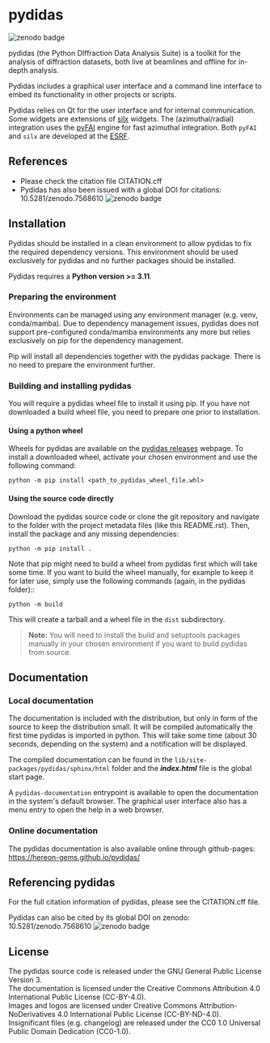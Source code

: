 <!---
    Copyright 2024, Helmholtz-Zentrum Hereon
    SPDX-License-Identifier: CC-BY-4.0
--->


# pydidas

![zenodo badge](https://zenodo.org/badge/DOI/10.5281/zenodo.7568610.svg)

pydidas (the Python DIffraction Data Analysis Suite) is a toolkit for
the analysis of diffraction datasets, both live at beamlines and
offline for in-depth analysis.

Pydidas includes a graphical user interface and a command line interface to
embed its functionality in other projects or scripts.

Pydidas relies on Qt for the user interface and for internal communication.
Some widgets are extensions of [silx](https://github.com/silx-kit/silx) widgets.
The (azimuthal/radial) integration uses the [pyFAI](https://github.com/silx-kit/pyFAI)
engine for fast azimuthal integration. Both ``pyFAI`` and ``silx`` are developed at
the [ESRF](https://www.esrf.fr/).


## References
* Please check the citation file CITATION.cff
* Pydidas has also been issued with a global DOI for citations: 10.5281/zenodo.7568610 
  ![zenodo badge](https://zenodo.org/badge/DOI/10.5281/zenodo.7568610.svg)


## Installation

Pydidas should be installed in a clean environment to allow pydidas to fix the
required dependency versions. This environment should be used exclusively for
pydidas and no further packages should be installed.

Pydidas requires a **Python version >= 3.11**.

### Preparing the environment

Environments can be managed using any environment manager (e.g. venv,
conda/mamba). Due to dependency management issues, pydidas does not support
pre-configured conda/mamba environments any more but relies exclusively on pip
for the dependency management.

Pip will install all dependencies together with the pydidas package.
There is no need to prepare the environment further.


### Building and installing pydidas

You will require a pydidas wheel file to install it using pip. If you have not
downloaded a build wheel file, you need to prepare one prior to installation.

#### Using a python wheel

Wheels for pydidas are available on the 
[pydidas releases](https://github.com/hereon-GEMS/pydidas/releases) webpage. 
To install a downloaded wheel, activate your chosen environment and use the 
following command:

    python -m pip install <path_to_pydidas_wheel_file.whl>

#### Using the source code directly

Download the pydidas source code or clone the git repository and navigate to the
folder with the project metadata files (like this README.rst). Then, install
the package and any missing dependencies:

    python -m pip install .

Note that pip might need to build a wheel from pydidas first which will take
some time. If you want to build the wheel manually, for example to keep it for
later use, simply use the following commands (again, in the pydidas folder)::

    python -m build

This will create a tarball and a wheel file in the ``dist`` subdirectory.

> **Note:** You will need to install the build and setuptools packages manually in 
> your chosen environment if you want to build pydidas from source.

## Documentation

### Local documentation

The documentation is included with the distribution, but only in form of the source
to keep the distribution small. It will be compiled automatically the first time
pydidas is imported in python. This will take some time (about 30 seconds, depending on
the system) and a notification will be displayed.

The compiled documentation can be found in the
``lib/site-packages/pydidas/sphinx/html`` folder and the ***index.html*** file is the
global start page.

A ``pydidas-documentation`` entrypoint is available to open the documentation in the
system's default browser.
The graphical user interface also has a menu entry to open the help in a web browser.

### Online documentation

The pydidas documentation is also available online through github-pages:
https://hereon-gems.github.io/pydidas/

## Referencing pydidas

For the full citation  information of pydidas, please see the CITATION.cff file.

Pydidas can also be cited by its global DOI on zenodo: 10.5281/zenodo.7568610 
![zenodo badge](https://zenodo.org/badge/DOI/10.5281/zenodo.7568610.svg)


## License

The pydidas source code is released under the GNU General Public License
Version 3.  
The documentation is licensed under the Creative Commons Attribution 4.0
International Public License (CC-BY-4.0).  
Images and logos are licensed under Creative Commons Attribution-NoDerivatives
4.0 International Public License (CC-BY-ND-4.0).  
Insignificant files (e.g. changelog) are released under the CC0 1.0 Universal
Public Domain Dedication (CC0-1.0).  

